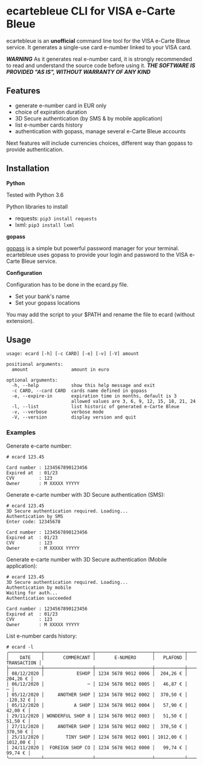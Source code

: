 # ecartebleue CLI for VISA e-Carte Bleue

ecartebleue is an **unofficial** command line tool for the VISA e-Carte Bleue service. It generates a single-use card e-number linked to your VISA card.

***WARNING*** As it generates real e-number card, it is strongly recommended to read and understand the source code before using it. ***THE SOFTWARE IS PROVIDED "AS IS", WITHOUT WARRANTY OF ANY KIND***

## Features

- generate e-number card in EUR only
- choice of expiration duration
- 3D Secure authentication (by SMS & by mobile application)
- list e-number cards history
- authentication with gopass, manage several e-Carte Bleue accounts

Next features will include currencies choices, different way than gopass to provide authentication.

## Installation

**Python**

Tested with Python 3.6

Python libraries to install
- requests: `pip3 install requests`
- lxml: `pip3 install lxml`

**gopass**

[gopass](https://www.gopass.pw/) is a simple but powerful password manager for your terminal. ecartebleue uses gopass to provide your login and password to the VISA e-Carte Bleue service.

**Configuration**

Configuration has to be done in the ecard.py file.
- Set your bank's name
- Set your gopass locations

You may add the script to your $PATH and rename the file to ecard (without extension). 


## Usage
```
usage: ecard [-h] [-c CARD] [-e] [-v] [-V] amount

positional arguments:
  amount                amount in euro

optional arguments:
  -h, --help            show this help message and exit
  -c CARD, --card CARD  cards name defined in gopass
  -e, --expire-in       expiration time in months, default is 3
                        allowed values are 3, 6, 9, 12, 15, 18, 21, 24
  -l, --list            list historic of generated e-Carte Bleue
  -v, --verbose         verbose mode
  -V, --version         display version and quit
```
### Examples
Generate e-carte number:
```
# ecard 123.45

Card number : 1234567890123456
Expired at  : 01/23
CVV         : 123
Owner       : M XXXXX YYYYY

```
Generate e-carte number with 3D Secure authentication (SMS):
```
# ecard 123.45
3D Secure authentication required. Loading...
Authentication by SMS
Enter code: 12345678

Card number : 1234567890123456
Expired at  : 01/23
CVV         : 123
Owner       : M XXXXX YYYYY

```
Generate e-carte number with 3D Secure authentication (Mobile application):
```
# ecard 123.45
3D Secure authentication required. Loading...
Authentication by mobile
Waiting for auth...
Authentication succeeded

Card number : 1234567890123456
Expired at  : 01/23
CVV         : 123
Owner       : M XXXXX YYYYY

```
List e-number cards history:
```
# ecard -l
╭────────────┬──────────────────┬─────────────────────┬───────────┬─────────────╮
│    DATE    │       COMMERCANT │       E-NUMERO      │   PLAFOND │ TRANSACTION │ 
├────────────┼──────────────────┼─────────────────────┼───────────┼─────────────┤
│ 08/12/2020 │            ESHOP │ 1234 5678 9012 0006 │  204,26 € │    204,26 € │ 
│ 06/12/2020 │                ─ │ 1234 5678 9012 0005 │   46,87 € │           ─ │ 
│ 05/12/2020 │     ANOTHER SHOP │ 1234 5678 9012 0002 │  370,50 € │   -120,32 € │ 
│ 05/12/2020 │           A SHOP │ 1234 5678 9012 0004 │   57,90 € │     42,00 € │ 
│ 29/11/2020 │ WONDERFUL SHOP 8 │ 1234 5678 9012 0003 │   51,50 € │     51,50 € │ 
│ 27/11/2020 │     ANOTHER SHOP │ 1234 5678 9012 0002 │  370,50 € │    370,50 € │ 
│ 25/11/2020 │        TINY SHOP │ 1234 5678 9012 0001 │ 1012,00 € │   1012,00 € │ 
│ 24/11/2020 │  FOREIGN SHOP CO │ 1234 5678 9012 0000 │   99,74 € │     99,74 € │ 
╰────────────┴──────────────────┴─────────────────────┴───────────┴─────────────╯
```